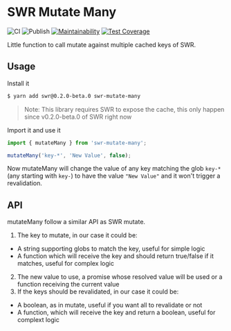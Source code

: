 # SWR Mutate Many

![CI](https://github.com/sergiodxa/swr-mutate-many/workflows/CI/badge.svg)
![Publish](https://github.com/sergiodxa/swr-mutate-many/workflows/Publish/badge.svg)
[![Maintainability](https://api.codeclimate.com/v1/badges/ca0f1ecf8819788f7811/maintainability)](https://codeclimate.com/github/sergiodxa/swr-mutate-many/maintainability)
[![Test Coverage](https://api.codeclimate.com/v1/badges/ca0f1ecf8819788f7811/test_coverage)](https://codeclimate.com/github/sergiodxa/swr-mutate-many/test_coverage)

Little function to call mutate against multiple cached keys of SWR.

## Usage

Install it

```sh
$ yarn add swr@0.2.0-beta.0 swr-mutate-many
```

> Note: This library requires SWR to expose the cache, this only happen since v0.2.0-beta.0 of SWR right now

Import it and use it

```ts
import { mutateMany } from 'swr-mutate-many';

mutateMany('key-*', 'New Value', false);
```

Now mutateMany will change the value of any key matching the glob `key-*` (any starting with `key-`) to have the value `"New Value"` and it won't trigger a revalidation.

## API

mutateMany follow a similar API as SWR mutate.

1. The key to mutate, in our case it could be:

- A string supporting globs to match the key, useful for simple logic
- A function which will receive the key and should return true/false if it matches, useful for complex logic

2. The new value to use, a promise whose resolved value will be used or a function receiving the current value
3. If the keys should be revalidated, in our case it could be:

- A boolean, as in mutate, useful if you want all to revalidate or not
- A function, which will receive the key and return a boolean, useful for complext logic
